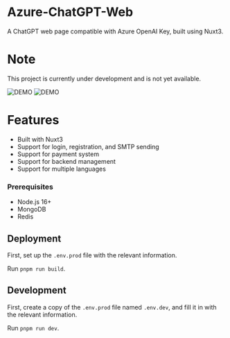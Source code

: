 # Azure-ChatGPT-Web

A ChatGPT web page compatible with Azure OpenAI Key, built using Nuxt3.

# Note

This project is currently under development and is not yet available.

![DEMO](https://source.yby.zone/azure-gpt-login.png)
![DEMO](https://source.yby.zone/azure-gpt-home.png)

# Features

- Built with Nuxt3
- Support for login, registration, and SMTP sending
- Support for payment system
- Support for backend management
- Support for multiple languages

### Prerequisites

- Node.js 16+
- MongoDB
- Redis

## Deployment

First, set up the `.env.prod` file with the relevant information.

Run `pnpm run build`.

## Development

First, create a copy of the `.env.prod` file named `.env.dev`, and fill it in with the relevant information.

Run `pnpm run dev`.